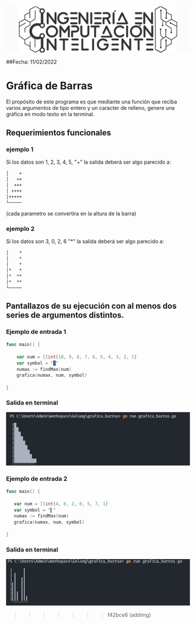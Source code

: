![ICI LOGO](img/ici_logo.png)

##Fecha: 11/02/2022

# Gráfica de Barras

El propósito de este programa es que mediante una función que reciba varios argumentos de tipo entero y un caracter de relleno, genere una gráfica en modo texto en la terminal.


## Requerimientos funcionales
### ejemplo 1
Si los datos son 1, 2, 3, 4, 5, "+" la salida deberá ser algo parecido a:
```
│    +
│   ++
│  +++
│ ++++
│+++++
└─────
 ```
(cada parametro se convertira en la altura de la barra)

### ejemplo 2
Si los datos son 3, 0, 2, 6 "*" la salida deberá ser algo parecido a:

```
│    *
│    *
│    *
│*   *
│*  **
│*  **
└─────
 ```

 ## Pantallazos de su ejecución con al menos dos series de argumentos distintos.

### Ejemplo de entrada 1

```GO
func main() {

	var num = []int{10, 9, 8, 7, 6, 5, 4, 3, 2, 1}
	var symbol = "█"
	numax := findMax(num)
	grafica(numax, num, symbol)

}
 ```
 ### Salida en terminal

 ![](img/cap1.png)
 ### Ejemplo de entrada 2

 ```Go
 func main() {

	var num = []int{4, 6, 2, 0, 5, 7, 1}
	var symbol = "▍"
	numax := findMax(num)
	grafica(numax, num, symbol)

}
```
### Salida en terminal

![](img/cap2.png)

>>>>>>> f42bce6 (addimg)
